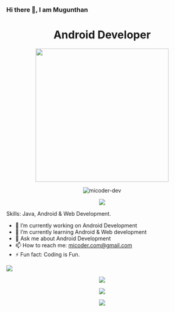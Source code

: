 ### Hi there 👋, I am Mugunthan
<h1 align="center"> Android Developer </h1>
<p align="center"> <img src="https://micoder-dev.github.io/files/a3.gif" height="350"/> </p>

<p align="center"> <img src="https://komarev.com/ghpvc/?username=micoder-dev&label=Profile%20views&color=0e75b6&style=flat" alt="micoder-dev"/> </p>

<p align="center"> <img src="https://github-profile-trophy.vercel.app/?username=Micoder-dev&row=1&column=7"/> </p>

Skills: Java, Android & Web Development.

- 🔭 I’m currently working on Android Development 
- 🌱 I’m currently learning Android & Web development 
- 💬 Ask me about Android Development 
- 📫 How to reach me: micoder.com@gmail.com 
- ⚡ Fun fact: Coding is Fun. 

<img src="https://metrics.lecoq.io/Micoder-dev"/>

<p align="center"> <img src="https://github-readme-stats.vercel.app/api?username=Micoder-dev&show_icons=true&count_private=true"/> </p>

<p align="center"> <img src="https://github-readme-streak-stats.herokuapp.com/?user=Micoder-dev"/> </p> 

<p align="center"> <img src="https://activity-graph.herokuapp.com/graph?username=Micoder-dev"/> </p>
